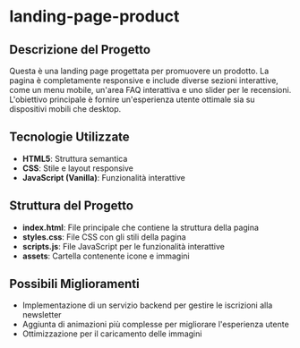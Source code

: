# landing-page-product

## Descrizione del Progetto
Questa è una landing page progettata per promuovere un prodotto. La pagina è completamente responsive e include diverse sezioni interattive, come un menu mobile, un'area FAQ interattiva e uno slider per le recensioni. L'obiettivo principale è fornire un'esperienza utente ottimale sia su dispositivi mobili che desktop.

## Tecnologie Utilizzate
- **HTML5**: Struttura semantica
- **CSS**: Stile e layout responsive
- **JavaScript (Vanilla)**: Funzionalità interattive

## Struttura del Progetto
- **index.html**: File principale che contiene la struttura della pagina
- **styles.css**: File CSS con gli stili della pagina
- **scripts.js**: File JavaScript per le funzionalità interattive
- **assets**: Cartella contenente icone e immagini

## Possibili Miglioramenti
- Implementazione di un servizio backend per gestire le iscrizioni alla newsletter
- Aggiunta di animazioni più complesse per migliorare l'esperienza utente
- Ottimizzazione per il caricamento delle immagini
